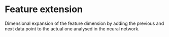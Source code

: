 # Feature extension
Dimensional expansion of the feature dimension by adding the previous and next data point to the actual one analysed in the neural network.
